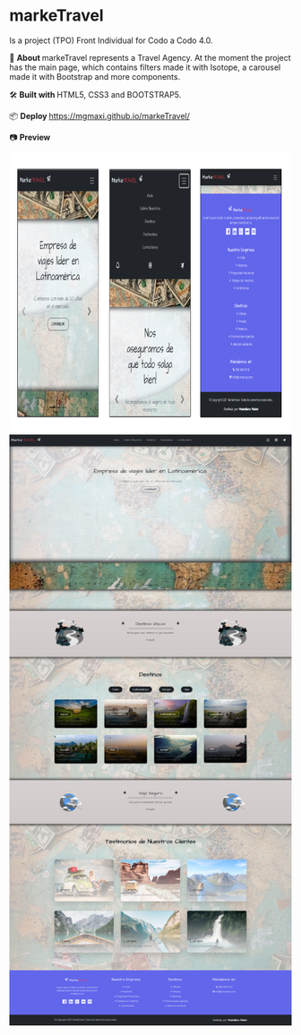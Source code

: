 # markeTravel
Is a project (TPO) Front Individual for Codo a Codo 4.0.

📖 <b> About </b> markeTravel represents a Travel Agency.
At the moment the project has the main page, which contains filters made it with Isotope, a carousel made it with Bootstrap and more components.

🛠️ <b> Built with </b> HTML5, CSS3 and BOOTSTRAP5.

📦 <b> Deploy </b> https://mgmaxi.github.io/markeTravel/

📷 <b> Preview </b> 

<img src="assets/responsive-preview.png" width="900" height="500">

<img src="assets/preview.jpg" width="900">
